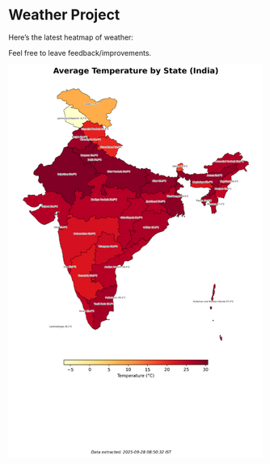 # Weather Project

Here’s the latest heatmap of weather:

Feel free to leave feedback/improvements.

![India Heatmap](docs/assets/india_heatmap.png?v=D8A982)
